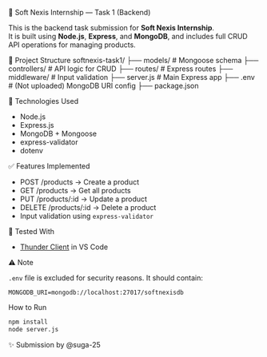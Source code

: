 🧩 Soft Nexis Internship — Task 1 (Backend)

This is the backend task submission for **Soft Nexis Internship**.  
It is built using **Node.js**, **Express**, and **MongoDB**, and includes full CRUD API operations for managing products.

📁 Project Structure
softnexis-task1/
├── models/ # Mongoose schema
├── controllers/ # API logic for CRUD
├── routes/ # Express routes
├── middleware/ # Input validation
├── server.js # Main Express app
├── .env # (Not uploaded) MongoDB URI config
├── package.json

🔧 Technologies Used

- Node.js
- Express.js
- MongoDB + Mongoose
- express-validator
- dotenv

✅ Features Implemented

- POST /products → Create a product  
- GET /products → Get all products  
- PUT /products/:id → Update a product  
- DELETE /products/:id → Delete a product  
- Input validation using `express-validator`

🧪 Tested With

- [Thunder Client](https://www.thunderclient.com/) in VS Code

⚠️ Note

`.env` file is excluded for security reasons. It should contain:
```
MONGODB_URI=mongodb://localhost:27017/softnexisdb
```

How to Run

```bash
npm install
node server.js
```

✨ Submission by @suga-25

